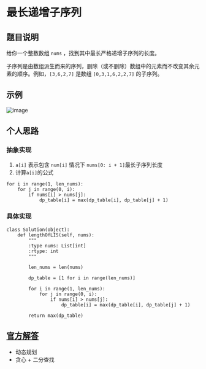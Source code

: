 # 最长递增子序列

## 题目说明
给你一个整数数组 `nums` ，找到其中最长严格递增子序列的长度。

子序列是由数组派生而来的序列，删除（或不删除）数组中的元素而不改变其余元素的顺序。例如，`[3,6,2,7]` 是数组 `[0,3,1,6,2,2,7]` 的子序列。

## 示例
![image](https://user-images.githubusercontent.com/21255807/115872483-715cc980-a474-11eb-88e2-b34e97779448.png)

## 个人思路
### 抽象实现
1. `a[i]` 表示包含 `num[i]` 情况下 `nums[0: i + 1]`最长子序列长度
2. 计算`a[i]`的公式
```
for i in range(1, len_nums):
    for j in range(0, i):
        if nums[i] > nums[j]:
            dp_table[i] = max(dp_table[i], dp_table[j] + 1)
```
### 具体实现
```
class Solution(object):
    def lengthOfLIS(self, nums):
        """
        :type nums: List[int]
        :rtype: int
        """

        len_nums = len(nums)

        dp_table = [1 for i in range(len_nums)]

        for i in range(1, len_nums):
            for j in range(0, i):
                if nums[i] > nums[j]:
                    dp_table[i] = max(dp_table[i], dp_table[j] + 1)

        return max(dp_table)
```
## [官方解答](https://leetcode-cn.com/problems/longest-increasing-subsequence/solution/zui-chang-shang-sheng-zi-xu-lie-by-leetcode-soluti/)
- 动态规划
- 贪心 + 二分查找
